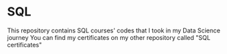 # SQL
This repository contains SQL courses' codes that I took in my Data Science journey
You can find my certificates on my other repository called "SQL certificates"
